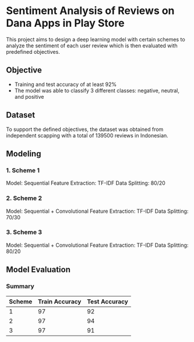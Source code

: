 # Sentiment Analysis of Reviews on Dana Apps in Play Store
This project aims to design a deep learning model with certain schemes to analyze the sentiment of each user review which is then evaluated with predefined objectives. 

## Objective
- Training and test accuracy of at least 92%
- The model was able to classify 3 different classes: negative, neutral, and positive

## Dataset
To support the defined objectives, the dataset was obtained from independent scapping with a total of 139500 reviews in Indonesian.

## Modeling
### 1. Scheme 1
Model: Sequential
Feature Extraction: TF-IDF
Data Splitting: 80/20

### 2. Scheme 2
Model: Sequential + Convolutional
Feature Extraction: TF-IDF
Data Splitting: 70/30

### 3. Scheme 3
Model: Sequential + Convolutional
Feature Extraction: TF-IDF
Data Splitting: 80/20

## Model Evaluation
### Summary
| Scheme | Train Accuracy | Test Accuracy |
|--------|----------------|---------------|
| 1      | 97             | 92            |
| 2      | 97             | 94            |
| 3      | 97             | 91            |

